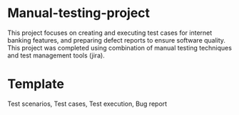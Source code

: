 # Manual-testing-project
This project focuses on creating and executing test cases for internet banking features, and preparing defect reports to ensure software quality.
This project was completed using combination of manual testing techniques and test management tools (jira).
# Template
Test scenarios,
Test cases,
Test execution,
Bug report
